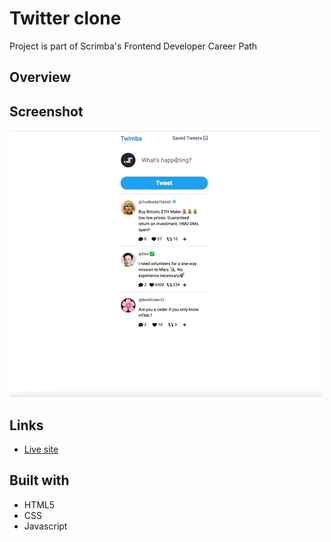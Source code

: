 # Twitter clone

Project is part of Scrimba's Frontend Developer Career Path

## Overview

## Screenshot

![](twimba-clone.gif)

## Links

- [Live site](https://sensational-clafoutis-e1017a.netlify.app/)


## Built with

- HTML5
- CSS
- Javascript

